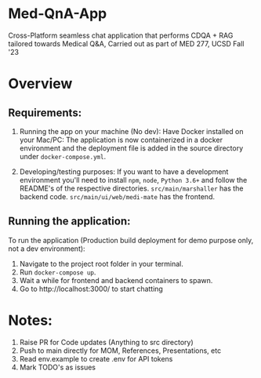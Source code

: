 # Med-QnA-App
Cross-Platform seamless chat application that performs CDQA + RAG tailored towards Medical Q&amp;A, Carried out as part of MED 277, UCSD Fall '23 

# Overview

## Requirements: 

1. Running the app on your machine (No dev): Have Docker installed on your Mac/PC: The application is now containerized in a docker environment and the deployment file is added in the source directory under `docker-compose.yml`. 

2. Developing/testing purposes: If you want to have a development environment you'll need to install ``npm``, ``node``, ``Python 3.6+`` and follow the README's of the respective directories. ``src/main/marshaller`` has the backend code. ``src/main/ui/web/medi-mate`` has the frontend. 


## Running the application: 

To run the application (Production build deployment for demo purpose only, not a dev environment): 

1. Navigate to the project root folder in your terminal. 
2. Run ``docker-compose up``. 
3. Wait a while for frontend and backend containers to spawn. 
4. Go to http://localhost:3000/ to start chatting

# Notes:

1. Raise PR for Code updates (Anything to src directory)
2. Push to main directly for MOM, References, Presentations, etc
3. Read env.example to create .env for API tokens
4. Mark TODO's as issues
